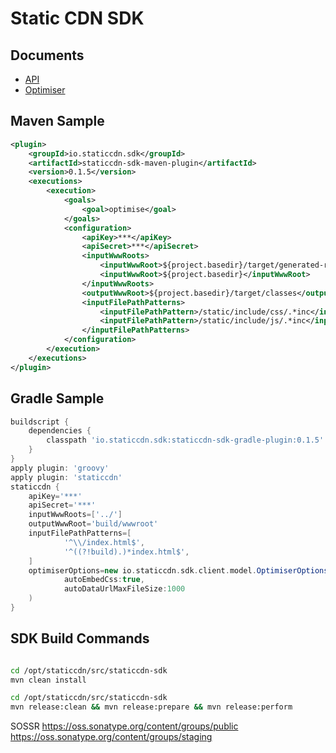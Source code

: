 Static CDN SDK
==============



Documents
------------------
* [API](https://github.com/mrduguo/staticcdn-sdk/blob/master/docs/API.md)
* [Optimiser](https://github.com/mrduguo/staticcdn-sdk/blob/master/docs/Optimiser.md)


Maven Sample
------------------

```xml
<plugin>
    <groupId>io.staticcdn.sdk</groupId>
    <artifactId>staticcdn-sdk-maven-plugin</artifactId>
    <version>0.1.5</version>
    <executions>
        <execution>
            <goals>
                <goal>optimise</goal>
            </goals>
            <configuration>
                <apiKey>***</apiKey>
                <apiSecret>***</apiSecret>
                <inputWwwRoots>
                    <inputWwwRoot>${project.basedir}/target/generated-resource</inputWwwRoot>
                    <inputWwwRoot>${project.basedir}</inputWwwRoot>
                </inputWwwRoots>
                <outputWwwRoot>${project.basedir}/target/classes</outputWwwRoot>
                <inputFilePathPatterns>
                    <inputFilePathPattern>/static/include/css/.*inc</inputFilePathPattern>
                    <inputFilePathPattern>/static/include/js/.*inc</inputFilePathPattern>
                </inputFilePathPatterns>
            </configuration>
        </execution>
    </executions>
</plugin>
```


Gradle Sample
------------------

```Groovy
buildscript {
    dependencies {
        classpath 'io.staticcdn.sdk:staticcdn-sdk-gradle-plugin:0.1.5'
    }
}
apply plugin: 'groovy'
apply plugin: 'staticcdn'
staticcdn {
    apiKey='***'
    apiSecret='***'
    inputWwwRoots=['../']
    outputWwwRoot='build/wwwroot'
    inputFilePathPatterns=[
            '^\\/index.html$',
            '^((?!build).)*index.html$',
    ]
    optimiserOptions=new io.staticcdn.sdk.client.model.OptimiserOptions(
            autoEmbedCss:true,
            autoDataUrlMaxFileSize:1000
    )
}
```

SDK Build Commands
------------------

```sh

cd /opt/staticcdn/src/staticcdn-sdk
mvn clean install

cd /opt/staticcdn/src/staticcdn-sdk
mvn release:clean && mvn release:prepare && mvn release:perform

```

SOSSR
https://oss.sonatype.org/content/groups/public
https://oss.sonatype.org/content/groups/staging
